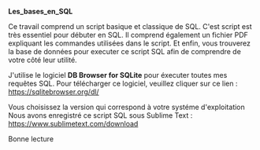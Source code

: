 **Les_bases_en_SQL**

Ce travail comprend un script basique et classique de SQL. C'est script est très essentiel pour débuter en SQL. Il comprend également un fichier PDF expliquant les commandes utilisées dans le script. Et enfin, vous trouverez la base de données pour executer ce script SQL afin de comprendre de votre côté leur utilité.

J'utilise le logiciel **DB Browser for SQLite** pour éxecuter toutes mes requêtes SQL. Pour télécharger ce logiciel, veuillez cliquer sur ce lien : https://sqlitebrowser.org/dl/

Vous choisissez la version qui correspond à votre systéme d'exploitation
Nous avons enregistré ce script SQL sous Sublime Text : https://www.sublimetext.com/download

Bonne lecture 
